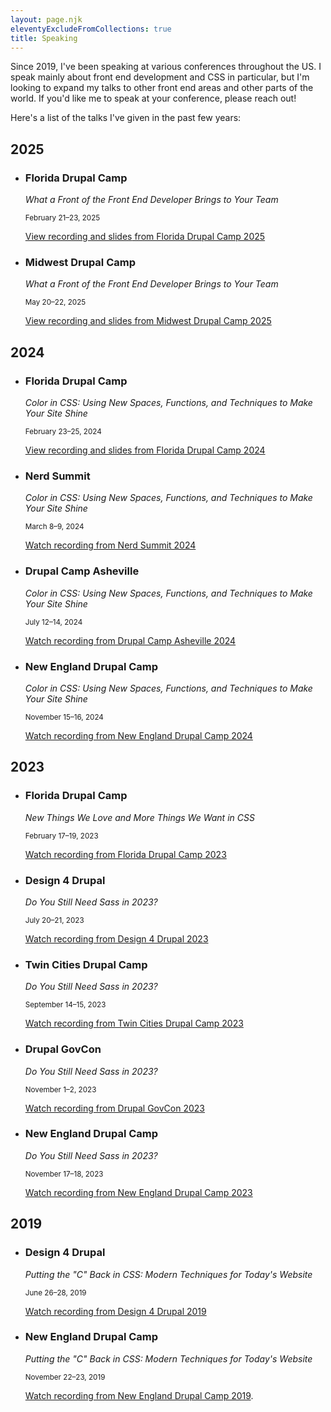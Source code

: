 ```yaml
---
layout: page.njk
eleventyExcludeFromCollections: true
title: Speaking
---
```

Since 2019, I've been speaking at various conferences throughout the US. I speak mainly about front end development and CSS in particular, but I'm looking to expand my talks to other front end areas and other parts of the world. If you'd like me to speak at your conference, please reach out!

Here's a list of the talks I've given in the past few years:

## 2025

* ### Florida Drupal Camp
  *What a Front of the Front End Developer Brings to Your Team*

  <small>February 21–23, 2025</small>
  
  [View recording and slides<span class="visually-hidden"> from Florida Drupal Camp 2025</span>](https://noti.st/starshaped/U42A0j/what-a-front-of-the-front-end-developer-brings-to-your-team)

* ### Midwest Drupal Camp
  *What a Front of the Front End Developer Brings to Your Team*

  <small>May 20–22, 2025</small>
  
  [View recording and slides<span class="visually-hidden"> from Midwest Drupal Camp 2025</span>](https://noti.st/starshaped/fGKx6i/what-a-front-of-the-front-end-developer-brings-to-your-team)

## 2024

* ### Florida Drupal Camp
  *Color in CSS: Using New Spaces, Functions, and Techniques to Make Your Site Shine*

  <small>February 23–25, 2024</small>

  [View recording and slides<span class="visually-hidden"> from Florida Drupal Camp 2024</span>](https://noti.st/starshaped/OqswCh/color-in-css-using-new-spaces-functions-and-techniques-to-make-your-site-shine)

* ### Nerd Summit
  *Color in CSS: Using New Spaces, Functions, and Techniques to Make Your Site Shine*

  <small>March 8–9, 2024</small>

  [Watch recording<span class="visually-hidden"> from Nerd Summit 2024</span>](https://www.youtube.com/watch?v=6QvZUfGlUx0)

* ### Drupal Camp Asheville
  *Color in CSS: Using New Spaces, Functions, and Techniques to Make Your Site Shine*

   <small>July 12–14, 2024</small>

  [Watch recording<span class="visually-hidden"> from Drupal Camp Asheville 2024</span>](https://www.youtube.com/watch?v=lc8YgkIZvdk)

* ### New England Drupal Camp 
  *Color in CSS: Using New Spaces, Functions, and Techniques to Make Your Site Shine*

  <small>November 15–16, 2024</small>

  [Watch recording<span class="visually-hidden"> from New England Drupal Camp 2024</span>](https://www.youtube.com/watch?v=krIJpQlLeWY)

## 2023

* ### Florida Drupal Camp
  *New Things We Love and More Things We Want in CSS*

  <small>February 17–19, 2023</small>

  [Watch recording<span class="visually-hidden"> from Florida Drupal Camp 2023</span>](https://www.youtube.com/watch?v=XfjDxogssIE)

* ### Design 4 Drupal
  *Do You Still Need Sass in 2023?*

  <small>July 20–21, 2023</small>

  [Watch recording<span class="visually-hidden"> from Design 4 Drupal 2023</span>](https://www.youtube.com/watch?v=wH1N3y9Tgqc)

* ### Twin Cities Drupal Camp
  *Do You Still Need Sass in 2023?*

   <small>September 14–15, 2023</small>

  [Watch recording<span class="visually-hidden"> from Twin Cities Drupal Camp 2023</span>](https://www.youtube.com/watch?v=pOAyfrrDJAQ)

* ### Drupal GovCon
  *Do You Still Need Sass in 2023?*

   <small>November 1–2, 2023</small>

  [Watch recording<span class="visually-hidden"> from Drupal GovCon 2023</span>](https://www.youtube.com/watch?v=M6YOj8A71FQ)

* ### New England Drupal Camp
  *Do You Still Need Sass in 2023?*

  <small>November 17–18, 2023</small>

  [Watch recording<span class="visually-hidden"> from New England Drupal Camp 2023</span>](https://www.youtube.com/watch?v=xAb7K_zL9OQ)

## 2019

* ### Design 4 Drupal
  *Putting the "C" Back in CSS: Modern Techniques for Today's Website*

  <small>June 26–28, 2019</small>

  [Watch recording<span class="visually-hidden"> from Design 4 Drupal 2019</span>](https://www.youtube.com/watch?v=Wr1c4mRKbLs)

* ### New England Drupal Camp
  *Putting the "C" Back in CSS: Modern Techniques for Today's Website*

  <small>November 22–23, 2019</small>

  [Watch recording<span class="visually-hidden"> from New England Drupal Camp 2019</span>](https://www.youtube.com/watch?v=EyscWuxCuBg).
